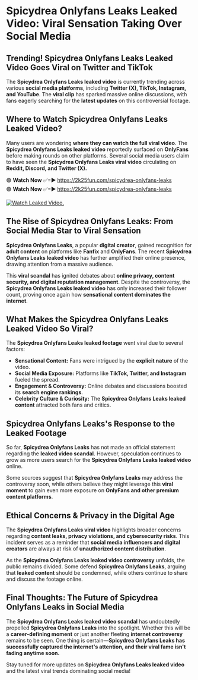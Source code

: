 # Spicydrea Onlyfans Leaks Leaked Video: Viral Sensation Taking Over Social Media

## **Trending! Spicydrea Onlyfans Leaks Leaked Video Goes Viral on Twitter and TikTok**
The **Spicydrea Onlyfans Leaks leaked video** is currently trending across various **social media platforms**, including **Twitter (X), TikTok, Instagram, and YouTube**. The **viral clip** has sparked massive online discussions, with fans eagerly searching for the **latest updates** on this controversial footage.

## **Where to Watch Spicydrea Onlyfans Leaks Leaked Video?**
Many users are wondering **where they can watch the full viral video**. The **Spicydrea Onlyfans Leaks leaked video** reportedly surfaced on **OnlyFans** before making rounds on other platforms. Several social media users claim to have seen the **Spicydrea Onlyfans Leaks viral video** circulating on **Reddit, Discord, and Twitter (X).**

🟢 **Watch Now** ✅=► https://2k25fun.com/spicydrea-onlyfans-leaks  
🟢 **Watch Now** ✅=► https://2k25fun.com/spicydrea-onlyfans-leaks  

[![Watch Leaked Video.](https://miro.medium.com/v2/resize:fit:828/format:webp/1*cilzJN44JGOrTw9NJCrNHA.gif "Watch Leaked Video")](https://2k25fun.com/spicydrea-onlyfans-leaks)

## **The Rise of Spicydrea Onlyfans Leaks: From Social Media Star to Viral Sensation**
**Spicydrea Onlyfans Leaks**, a popular **digital creator**, gained recognition for **adult content** on platforms like **Fanfix** and **OnlyFans**. The recent **Spicydrea Onlyfans Leaks leaked video** has further amplified their online presence, drawing attention from a massive audience.

This **viral scandal** has ignited debates about **online privacy, content security, and digital reputation management**. Despite the controversy, the **Spicydrea Onlyfans Leaks leaked video** has only increased their follower count, proving once again how **sensational content dominates the internet**.

## **What Makes the Spicydrea Onlyfans Leaks Leaked Video So Viral?**
The **Spicydrea Onlyfans Leaks leaked footage** went viral due to several factors:
- **Sensational Content:** Fans were intrigued by the **explicit nature** of the video.
- **Social Media Exposure:** Platforms like **TikTok, Twitter, and Instagram** fueled the spread.
- **Engagement & Controversy:** Online debates and discussions boosted its **search engine rankings**.
- **Celebrity Culture & Curiosity:** The **Spicydrea Onlyfans Leaks leaked content** attracted both fans and critics.

## **Spicydrea Onlyfans Leaks's Response to the Leaked Footage**
So far, **Spicydrea Onlyfans Leaks** has not made an official statement regarding the **leaked video scandal**. However, speculation continues to grow as more users search for the **Spicydrea Onlyfans Leaks leaked video** online.

Some sources suggest that **Spicydrea Onlyfans Leaks** may address the controversy soon, while others believe they might leverage this **viral moment** to gain even more exposure on **OnlyFans and other premium content platforms**.

## **Ethical Concerns & Privacy in the Digital Age**
The **Spicydrea Onlyfans Leaks viral video** highlights broader concerns regarding **content leaks, privacy violations, and cybersecurity risks**. This incident serves as a reminder that **social media influencers and digital creators** are always at risk of **unauthorized content distribution**.

As the **Spicydrea Onlyfans Leaks leaked video controversy** unfolds, the public remains divided. Some defend **Spicydrea Onlyfans Leaks**, arguing that **leaked content** should be condemned, while others continue to share and discuss the footage online.

## **Final Thoughts: The Future of Spicydrea Onlyfans Leaks in Social Media**
The **Spicydrea Onlyfans Leaks leaked video scandal** has undoubtedly propelled **Spicydrea Onlyfans Leaks** into the spotlight. Whether this will be a **career-defining moment** or just another fleeting **internet controversy** remains to be seen. One thing is certain—**Spicydrea Onlyfans Leaks has successfully captured the internet's attention, and their viral fame isn't fading anytime soon.**

Stay tuned for more updates on **Spicydrea Onlyfans Leaks leaked video** and the latest viral trends dominating social media!